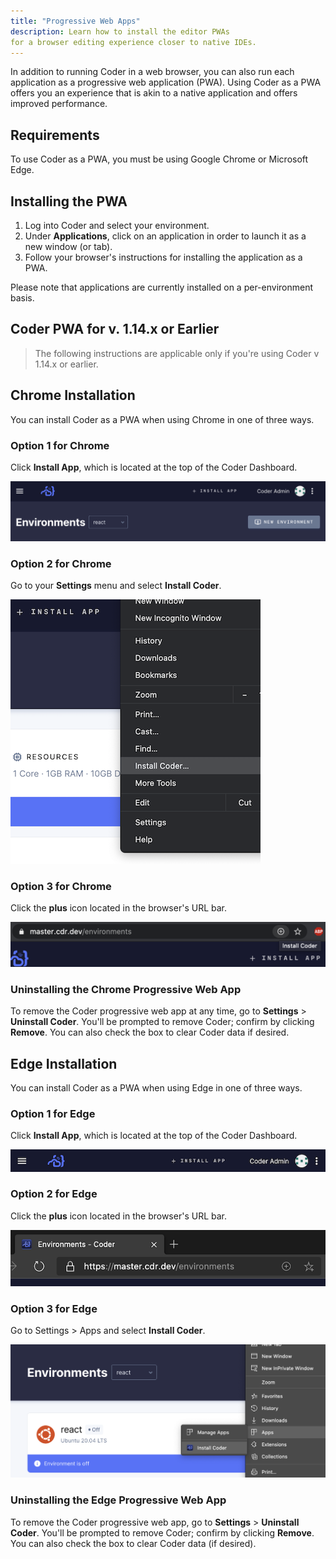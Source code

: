```yaml
---
title: "Progressive Web Apps"
description: Learn how to install the editor PWAs
for a browser editing experience closer to native IDEs.
---
```


In addition to running Coder in a web browser, you can also run each application
as a progressive web application (PWA). Using Coder as a PWA offers you an
experience that is akin to a native application and offers improved performance.

## Requirements

To use Coder as a PWA, you must be using Google Chrome or Microsoft Edge.

## Installing the PWA

1. Log into Coder and select your environment.
2. Under **Applications**, click on an application in order to launch it as a
   new window (or tab).
3. Follow your browser's instructions for installing the application as a PWA.

Please note that applications are currently installed on a per-environment basis.

## Coder PWA for v. 1.14.x or Earlier

> The following instructions are applicable only if you're using Coder v 1.14.x
> or earlier.

## Chrome Installation

You can install Coder as a PWA when using Chrome in one of three ways.

### Option 1 for Chrome

Click **Install App**, which is located at the top of the Coder Dashboard.

![Install PWA via Dashboard](../assets/chrome-1.png)

### Option 2 for Chrome

Go to your **Settings** menu and select **Install Coder**.

![Install PWA via Settings Menu](../assets/chrome-2.png)

### Option 3 for Chrome

Click the **plus** icon located in the browser's URL bar.

![Install PWA Using the Navigation Bar](../assets/chrome-3.png)

### Uninstalling the Chrome Progressive Web App

To remove the Coder progressive web app at any time, go to **Settings** >
**Uninstall Coder**. You'll be prompted to remove Coder; confirm by clicking
**Remove**. You can also check the box to clear Coder data if desired.

## Edge Installation

You can install Coder as a PWA when using Edge in one of three ways.

### Option 1 for Edge

Click **Install App**, which is located at the top of the Coder Dashboard.

![Install PWA via Settings Menu](../assets/edge-1.png)

### Option 2 for Edge

Click the **plus** icon located in the browser's URL bar.

![Install PWA Using the Navigation Bar](../assets/edge-2.png)

### Option 3 for Edge

Go to Settings > Apps and select **Install Coder**.

![Install PWA via Settings Menu](../assets/edge-3.png)

### Uninstalling the Edge Progressive Web App

To remove the Coder progressive web app, go to **Settings** > **Uninstall
Coder**. You'll be prompted to remove Coder; confirm by clicking **Remove**. You
can also check the box to clear Coder data (if desired).
